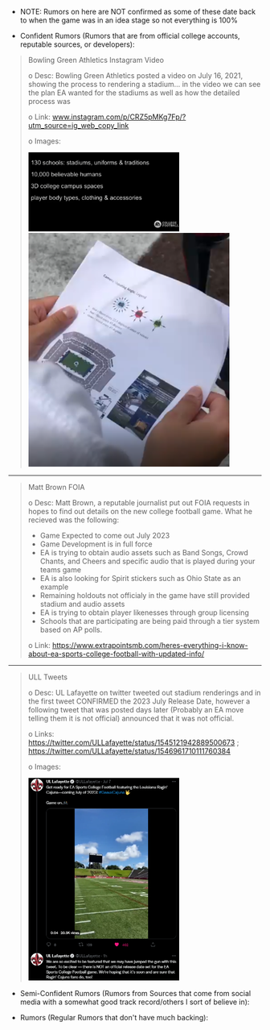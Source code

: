 * NOTE: Rumors on here are NOT confirmed as some of these date back to when the game was in an idea stage so not everything is 100%




* Confident Rumors (Rumors that are from official college accounts, reputable sources, or developers):

> Bowling Green Athletics Instagram Video
>
>o Desc: Bowling Green Athletics posted a video on July 16, 2021, showing the process to rendering a stadium… in the video we can see the plan EA wanted for the stadiums as well as how the detailed process was
>
>o Link: www.instagram.com/p/CRZ5pMKg7Fp/?utm_source=ig_web_copy_link
>
>o Images:
>
><img src="LeakImages/1.png" width = 300>
>
><img src="LeakImages/2.png" width = 400>
-----------------------------------------------------------------------------------------------------------------------------------------------------------------------

> Matt Brown FOIA 
> 
>o Desc: Matt Brown, a reputable journalist put out FOIA requests in hopes to find out details on the new college football game. What he recieved was the following:
>
> - Game Expected to come out July 2023
> - Game Development is in full force
> - EA is trying to obtain audio assets such as Band Songs, Crowd Chants, and Cheers and specific audio that is played during your teams game
> - EA is also looking for Spirit stickers such as Ohio State as an example
> - Remaining holdouts not officialy in the game have still provided stadium and audio assets
> - EA is trying to obtain player likenesses through group licensing
> - Schools that are participating are being paid through a tier system based on AP polls.
>
>o Link: https://www.extrapointsmb.com/heres-everything-i-know-about-ea-sports-college-football-with-updated-info/
-----------------------------------------------------------------------------------------------------------------------------------------------------------------------


> ULL Tweets
> 
>o Desc: UL Lafayette on twitter tweeted out stadium renderings and in the first tweet CONFIRMED the 2023 July Release Date, however a following tweet
> that was posted days later (Probably an EA move telling them it is not official) announced that it was not official. 
>
>o Links: https://twitter.com/ULLafayette/status/1545121942889500673 ; https://twitter.com/ULLafayette/status/1546961710111760384 
> 
>o Images:
>
><img src="LeakImages/3.png" width = 300>




* Semi-Confident Rumors (Rumors from Sources that come from social media with a somewhat good track record/others I sort of believe in):




* Rumors (Regular Rumors that don't have much backing):
